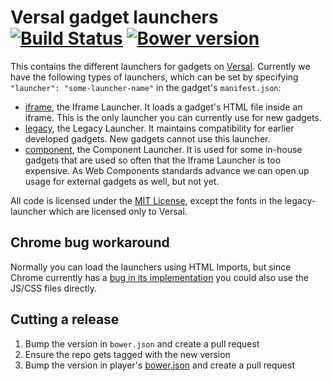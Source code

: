 # Versal gadget launchers [![Build Status](https://travis-ci.org/Versal/versal-gadget-launchers.svg?branch=master)](https://travis-ci.org/Versal/versal-gadget-launchers) [![Bower version](https://badge.fury.io/bo/versal-gadget-launchers.svg)](http://badge.fury.io/bo/versal-gadget-launchers)

This contains the different launchers for gadgets on [Versal](versal.com). Currently we have the following types of launchers, which can be set by specifying `"launcher": "some-launcher-name"` in the gadget's `manifest.json`:

- [iframe](iframe-launcher), the Iframe Launcher. It loads a gadget's HTML file inside an iframe. This is the only launcher you can currently use for new gadgets.
- [legacy](legacy-launcher), the Legacy Launcher. It maintains compatibility for earlier developed gadgets. New gadgets cannot use this launcher.
- [component](component-launcher), the Component Launcher. It is used for some in-house gadgets that are used so often that the Iframe Launcher is too expensive. As Web Components standards advance we can open up usage for external gadgets as well, but not yet.

All code is licensed under the [MIT License](LICENSE), except the fonts in the legacy-launcher which are licensed only to Versal.

## Chrome bug workaround

Normally you can load the launchers using HTML Imports, but since Chrome currently has a [bug in its implementation](https://code.google.com/p/chromium/issues/detail?id=421206) you could also use the JS/CSS files directly.

## Cutting a release

1. Bump the version in `bower.json` and create a pull request
2. Ensure the repo gets tagged with the new version
3. Bump the version in player's [bower.json](https://github.com/Versal/player/blob/master/bower.json) and create a pull request
